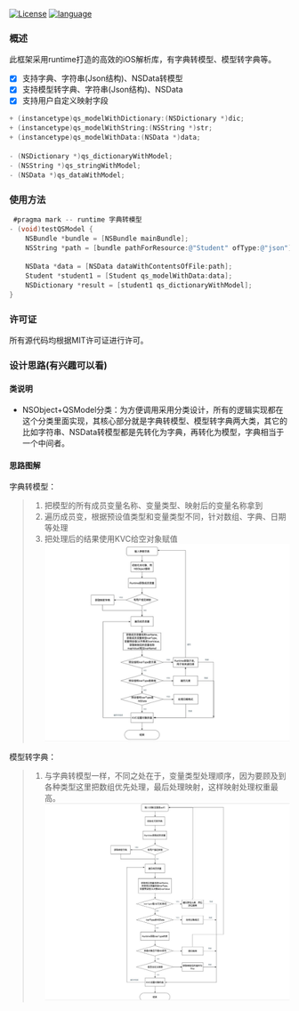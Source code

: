 [![License](https://img.shields.io/badge/license-MIT-blue.svg)](LICENSE) [![language](https://img.shields.io/badge/language-objective--c-green.svg)](1) 

### 概述
此框架采用runtime打造的高效的iOS解析库，有字典转模型、模型转字典等。
* [X] 支持字典、字符串(Json结构)、NSData转模型
* [X] 支持模型转字典、字符串(Json结构)、NSData
* [X] 支持用户自定义映射字段

```Objective-C
+ (instancetype)qs_modelWithDictionary:(NSDictionary *)dic;
+ (instancetype)qs_modelWithString:(NSString *)str;
+ (instancetype)qs_modelWithData:(NSData *)data;

- (NSDictionary *)qs_dictionaryWithModel;
- (NSString *)qs_stringWithModel;
- (NSData *)qs_dataWithModel;
```

### 使用方法
```Objective-C
 #pragma mark -- runtime 字典转模型
- (void)testQSModel {
    NSBundle *bundle = [NSBundle mainBundle];
    NSString *path = [bundle pathForResource:@"Student" ofType:@"json"];
    
    NSData *data = [NSData dataWithContentsOfFile:path];
    Student *student1 = [Student qs_modelWithData:data];
    NSDictionary *result = [student1 qs_dictionaryWithModel];
}
```

### 许可证
所有源代码均根据MIT许可证进行许可。


### 设计思路(有兴趣可以看)

#### 类说明
* NSObject+QSModel分类：为方便调用采用分类设计，所有的逻辑实现都在这个分类里面实现，其核心部分就是字典转模型、模型转字典两大类，其它的比如字符串、NSData转模型都是先转化为字典，再转化为模型，字典相当于一个中间者。

#### 思路图解

字典转模型：
> 1. 把模型的所有成员变量名称、变量类型、映射后的变量名称拿到
> 2. 遍历成员变，根据预设值类型和变量类型不同，针对数组、字典、日期等处理
> 3. 把处理后的结果使用KVC给空对象赋值
![image](https://github.com/wuqiushan/QSModel-ObjC/blob/master/字典转模型.jpg)

模型转字典：
> 1. 与字典转模型一样，不同之处在于，变量类型处理顺序，因为要顾及到各种类型这里把数组优先处理，最后处理映射，这样映射处理权重最高。
![image](https://github.com/wuqiushan/QSModel-ObjC/blob/master/模型转字典.jpg)
